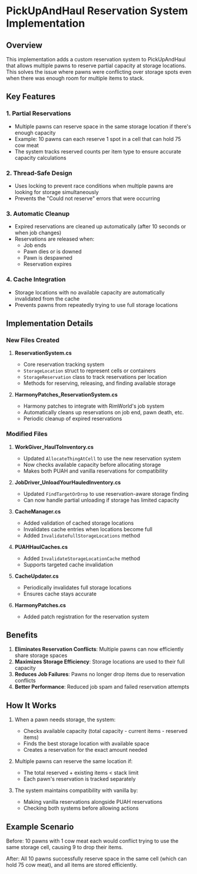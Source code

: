 # PickUpAndHaul Reservation System Implementation

## Overview
This implementation adds a custom reservation system to PickUpAndHaul that allows multiple pawns to reserve partial capacity at storage locations. This solves the issue where pawns were conflicting over storage spots even when there was enough room for multiple items to stack.

## Key Features

### 1. Partial Reservations
- Multiple pawns can reserve space in the same storage location if there's enough capacity
- Example: 10 pawns can each reserve 1 spot in a cell that can hold 75 cow meat
- The system tracks reserved counts per item type to ensure accurate capacity calculations

### 2. Thread-Safe Design
- Uses locking to prevent race conditions when multiple pawns are looking for storage simultaneously
- Prevents the "Could not reserve" errors that were occurring

### 3. Automatic Cleanup
- Expired reservations are cleaned up automatically (after 10 seconds or when job changes)
- Reservations are released when:
  - Job ends
  - Pawn dies or is downed
  - Pawn is despawned
  - Reservation expires

### 4. Cache Integration
- Storage locations with no available capacity are automatically invalidated from the cache
- Prevents pawns from repeatedly trying to use full storage locations

## Implementation Details

### New Files Created

1. **ReservationSystem.cs**
   - Core reservation tracking system
   - `StorageLocation` struct to represent cells or containers
   - `StorageReservation` class to track reservations per location
   - Methods for reserving, releasing, and finding available storage

2. **HarmonyPatches_ReservationSystem.cs**
   - Harmony patches to integrate with RimWorld's job system
   - Automatically cleans up reservations on job end, pawn death, etc.
   - Periodic cleanup of expired reservations

### Modified Files

1. **WorkGiver_HaulToInventory.cs**
   - Updated `AllocateThingAtCell` to use the new reservation system
   - Now checks available capacity before allocating storage
   - Makes both PUAH and vanilla reservations for compatibility

2. **JobDriver_UnloadYourHauledInventory.cs**
   - Updated `FindTargetOrDrop` to use reservation-aware storage finding
   - Can now handle partial unloading if storage has limited capacity

3. **CacheManager.cs**
   - Added validation of cached storage locations
   - Invalidates cache entries when locations become full
   - Added `InvalidateFullStorageLocations` method

4. **PUAHHaulCaches.cs**
   - Added `InvalidateStorageLocationCache` method
   - Supports targeted cache invalidation

5. **CacheUpdater.cs**
   - Periodically invalidates full storage locations
   - Ensures cache stays accurate

6. **HarmonyPatches.cs**
   - Added patch registration for the reservation system

## Benefits

1. **Eliminates Reservation Conflicts**: Multiple pawns can now efficiently share storage spaces
2. **Maximizes Storage Efficiency**: Storage locations are used to their full capacity
3. **Reduces Job Failures**: Pawns no longer drop items due to reservation conflicts
4. **Better Performance**: Reduced job spam and failed reservation attempts

## How It Works

1. When a pawn needs storage, the system:
   - Checks available capacity (total capacity - current items - reserved items)
   - Finds the best storage location with available space
   - Creates a reservation for the exact amount needed

2. Multiple pawns can reserve the same location if:
   - The total reserved + existing items < stack limit
   - Each pawn's reservation is tracked separately

3. The system maintains compatibility with vanilla by:
   - Making vanilla reservations alongside PUAH reservations
   - Checking both systems before allowing actions

## Example Scenario

Before: 10 pawns with 1 cow meat each would conflict trying to use the same storage cell, causing 9 to drop their items.

After: All 10 pawns successfully reserve space in the same cell (which can hold 75 cow meat), and all items are stored efficiently. 